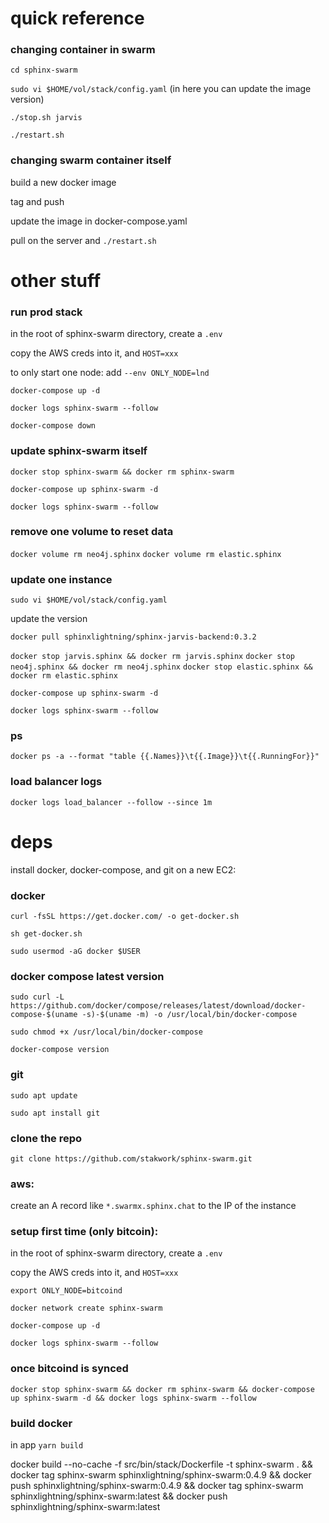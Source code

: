 # quick reference

### changing container in swarm

`cd sphinx-swarm`

`sudo vi $HOME/vol/stack/config.yaml` (in here you can update the image version)

`./stop.sh jarvis`

`./restart.sh`

### changing swarm container itself

build a new docker image

tag and push

update the image in docker-compose.yaml

pull on the server and `./restart.sh`

# other stuff

### run prod stack

in the root of sphinx-swarm directory, create a `.env`

copy the AWS creds into it, and `HOST=xxx`

to only start one node:
add `--env ONLY_NODE=lnd`

`docker-compose up -d`

`docker logs sphinx-swarm --follow`

`docker-compose down`

### update sphinx-swarm itself

`docker stop sphinx-swarm && docker rm sphinx-swarm`

`docker-compose up sphinx-swarm -d`

`docker logs sphinx-swarm --follow`

### remove one volume to reset data

`docker volume rm neo4j.sphinx`
`docker volume rm elastic.sphinx`

### update one instance

`sudo vi $HOME/vol/stack/config.yaml`

update the version

`docker pull sphinxlightning/sphinx-jarvis-backend:0.3.2`

`docker stop jarvis.sphinx && docker rm jarvis.sphinx`
`docker stop neo4j.sphinx && docker rm neo4j.sphinx`
`docker stop elastic.sphinx && docker rm elastic.sphinx`

`docker-compose up sphinx-swarm -d`

`docker logs sphinx-swarm --follow`

### ps

`docker ps -a --format "table {{.Names}}\t{{.Image}}\t{{.RunningFor}}"`

### load balancer logs

`docker logs load_balancer --follow --since 1m`

# deps

install docker, docker-compose, and git on a new EC2:

### docker

`curl -fsSL https://get.docker.com/ -o get-docker.sh`

`sh get-docker.sh`

`sudo usermod -aG docker $USER`

### docker compose latest version

`sudo curl -L https://github.com/docker/compose/releases/latest/download/docker-compose-$(uname -s)-$(uname -m) -o /usr/local/bin/docker-compose`

`sudo chmod +x /usr/local/bin/docker-compose`

`docker-compose version`

### git

`sudo apt update`

`sudo apt install git`

### clone the repo

`git clone https://github.com/stakwork/sphinx-swarm.git`

### aws:

create an A record like `*.swarmx.sphinx.chat` to the IP of the instance

### setup first time (only bitcoin):

in the root of sphinx-swarm directory, create a `.env`

copy the AWS creds into it, and `HOST=xxx`

`export ONLY_NODE=bitcoind`

`docker network create sphinx-swarm`

`docker-compose up -d`

`docker logs sphinx-swarm --follow`

### once bitcoind is synced

`docker stop sphinx-swarm && docker rm sphinx-swarm && docker-compose up sphinx-swarm -d && docker logs sphinx-swarm --follow`

### build docker

in app `yarn build`

docker build --no-cache -f src/bin/stack/Dockerfile -t sphinx-swarm . &&
docker tag sphinx-swarm sphinxlightning/sphinx-swarm:0.4.9 &&
docker push sphinxlightning/sphinx-swarm:0.4.9 &&
docker tag sphinx-swarm sphinxlightning/sphinx-swarm:latest &&
docker push sphinxlightning/sphinx-swarm:latest
